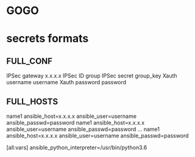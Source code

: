 # GOGO

# secrets formats

## FULL_CONF

IPSec gateway x.x.x.x
IPSec ID group 
IPSec secret group_key 
Xauth username username 
Xauth password password

## FULL_HOSTS

name1 ansible_host=x.x.x.x ansible_user=username ansible_passwd=password
name1 ansible_host=x.x.x.x ansible_user=username ansible_passwd=password
...
name1 ansible_host=x.x.x.x ansible_user=username ansible_passwd=password

[all:vars]
ansible_python_interpreter=/usr/bin/python3.6
